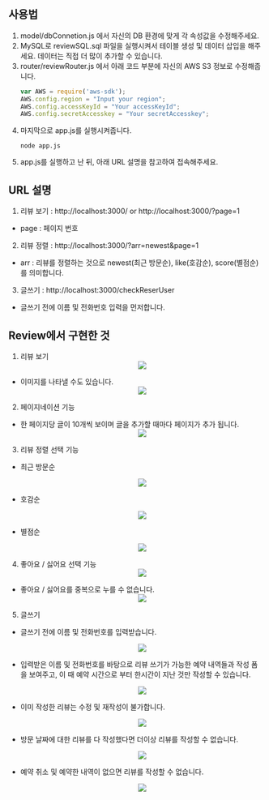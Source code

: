 ## 사용법
1. model/dbConnetion.js 에서 자신의 DB 환경에 맞게 각 속성값을 수정해주세요.
2. MySQL로 reviewSQL.sql 파일을 실행시켜서 테이블 생성 및 데이터 삽입을 해주세요. 데이터는 직접 더 많이 추가할 수 있습니다.
3. router/reviewRouter.js 에서 아래 코드 부분에 자신의 AWS S3 정보로 수정해줍니다.
    ```javascript
    var AWS = require('aws-sdk');
    AWS.config.region = "Input your region";
    AWS.config.accessKeyId = "Your accessKeyId";
    AWS.config.secretAccesskey = "Your secretAccesskey";
    ```
4. 마지막으로 app.js를 실행시켜줍니다.
   ```
   node app.js
   ```
5. app.js를 실행하고 난 뒤, 아래 URL 설명을 참고하여 접속해주세요.  

## URL 설명
1. 리뷰 보기 : http://localhost:3000/ or http://localhost:3000/?page=1
  - page : 페이지 번호
  
2. 리뷰 정렬 : http://localhost:3000/?arr=newest&page=1
  - arr : 리뷰를 정렬하는 것으로 newest(최근 방문순), like(호감순), score(별점순) 를 의미합니다.

3. 글쓰기 : http://localhost:3000/checkReserUser
  - 글쓰기 전에 이름 및 전화번호 입력을 먼저합니다.
  
## Review에서 구현한 것
1. 리뷰 보기 
    <div align="center">
      <img src="https://devwebdata2021.s3.ap-northeast-2.amazonaws.com/markdown/reviews/view.png">
    </div>
  
  - 이미지를 나타낼 수도 있습니다. 
    <div align="center">
      <img src="https://devwebdata2021.s3.ap-northeast-2.amazonaws.com/markdown/reviews/img.png">
    </div>
  
2. 페이지네이션 기능 
  - 한 페이지당 글이 10개씩 보이며 글을 추가할 때마다 페이지가 추가 됩니다.
    <div align="center">
      <img src="https://devwebdata2021.s3.ap-northeast-2.amazonaws.com/markdown/reviews/page.png">
    </div>
  
3. 리뷰 정렬 선택 기능
  - 최근 방문순 
    <div align="center">
      <img src="https://devwebdata2021.s3.ap-northeast-2.amazonaws.com/markdown/reviews/newest.png">
    </div>
  
  - 호감순
    <div align="center">
      <img src="https://devwebdata2021.s3.ap-northeast-2.amazonaws.com/markdown/reviews/likearr.png">
    </div>
  
  - 별점순
    <div align="center">
      <img src="https://devwebdata2021.s3.ap-northeast-2.amazonaws.com/markdown/reviews/stars.png">
    </div>
    

4. 좋아요 / 싫어요 선택 기능 
    <div align="center">
      <img src="https://devwebdata2021.s3.ap-northeast-2.amazonaws.com/markdown/reviews/like.png">
    </div>
  
  - 좋아요 / 싫어요를 중복으로 누를 수 없습니다. 
    <div align="center">
      <img src="https://devwebdata2021.s3.ap-northeast-2.amazonaws.com/markdown/reviews/likeoverlap.png">
    </div>
  

5. 글쓰기
  - 글쓰기 전에 이름 및 전화번호를 입력받습니다.
    <div align="center">
      <img src="https://devwebdata2021.s3.ap-northeast-2.amazonaws.com/markdown/reviews/np.png">
    </div>
  
  - 입력받은 이름 및 전화번호를 바탕으로 리뷰 쓰기가 가능한 예약 내역들과 작성 폼을 보여주고, 이 때 예약 시간으로 부터 한시간이 지난 것만 작성할 수 있습니다.
    <div align="center">
      <img src="https://devwebdata2021.s3.ap-northeast-2.amazonaws.com/markdown/reviews/write.png">
    </div>
  
  - 이미 작성한 리뷰는 수정 및 재작성이 불가합니다.
    <div align="center">
      <img src="https://devwebdata2021.s3.ap-northeast-2.amazonaws.com/markdown/reviews/nowrite.png">
    </div>
  
  - 방문 날짜에 대한 리뷰를 다 작성했다면 더이상 리뷰를 작성할 수 없습니다.
    <div align="center">
      <img src="https://devwebdata2021.s3.ap-northeast-2.amazonaws.com/markdown/reviews/complete.png">
    </div>
  
  - 예약 취소 및 예약한 내역이 없으면 리뷰를 작성할 수 없습니다.
    <div align="center">
      <img src="https://devwebdata2021.s3.ap-northeast-2.amazonaws.com/markdown/reviews/noperson.png">
    </div>
  
